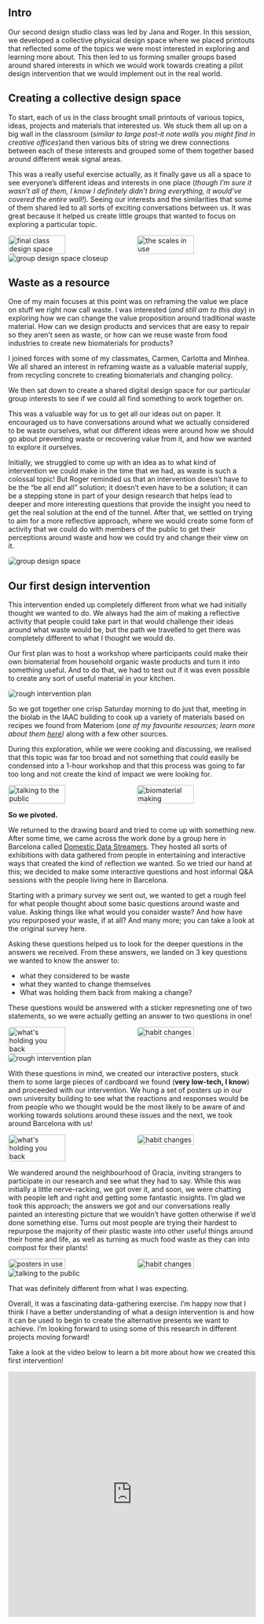 ## **Intro**

Our second design studio class was led by Jana and Roger. In this session, we developed a collective physical design space where we placed printouts that reflected some of the topics we were most interested in exploring and learning more about. This then led to us forming smaller groups based around shared interests in which we would work towards creating a pilot design intervention that we would implement out in the real world.

## **Creating a collective design space**

To start, each of us in the class brought small printouts of various topics, ideas, projects and materials that interested us. We stuck them all up on a big wall in the classroom (*similar to large post-it note walls you might find in creative offices*)and then various bits of string we drew connections between each of these interests and grouped some of them together based around different weak signal areas.

This was a really useful exercise actually, as it finally gave us all a space to see everyone’s different ideas and interests in one place (*though I’m sure it wasn’t all of them, I know I definitely didn’t bring everything, it would’ve covered the entire wall!*). Seeing our interests and the similarities that some of them shared led to all sorts of exciting conversations between us. It was great because it helped us create little groups that wanted to focus on exploring a particular topic.
<!--
![creating class design space](<../images/06. Design Studio 02/final class design space.jpg>)
![final class design space](<../images/06. Design Studio 02/final class design space.jpg>)
![class design space close up](<../images/06. Design Studio 02/Group design space closeup .jpg>)
-->

<div class="image-container">
    <img src="../images/06. Design Studio 02/final class design space.jpg" alt="final class design space" class="rounded-image">
    <img src="../images/06. Design Studio 02/creating group design space.jpg" alt="the scales in use" class="rounded-image">
</div>

<style>
/* CSS Styles */
.image-container {
    display: flex; /* Use flexbox to align images horizontally */
    justify-content: space-between; /* Add space between images */
}

.image-container img {
    width: 48%; /* Adjust the width of images as needed */
    height: auto; /* Maintain aspect ratio */
    object-fit: cover; /* Ensure the image covers the container while maintaining aspect ratio */
    border-radius: 5px; /* Add rounded corners to images */
}

.rounded-image {
    border-radius: 5px; /* Apply rounded corners to images with this class */
}
</style>

<img src="../images/06. Design Studio 02/Group design space closeup .jpg" alt="group design space closeup" style="border-radius: 5px;">


## **Waste as a resource**

One of my main focuses at this point was on reframing the value we place on stuff we right now call waste. I was interested (*and still am to this day*) in exploring how we can change the value proposition around traditional waste material. How can we design products and services that are easy to repair so they aren’t seen as waste, or how can we reuse waste from food industries to create new biomaterials for products?

I joined forces with some of my classmates, Carmen, Carlotta and Minhea. We all shared an interest in reframing waste as a valuable material supply, from recycling concrete to creating biomaterials and changing policy.

We then sat down to create a shared digital design space for our particular group interests to see if we could all find something to work together on.

This was a valuable way for us to get all our ideas out on paper. It encouraged us to have conversations around what we actually considered to be waste ourselves, what our different ideas were around how we should go about preventing waste or recovering value from it, and how we wanted to explore it ourselves.

Initially, we struggled to come up with an idea as to what kind of intervention we could make in the time that we had, as waste is such a colossal topic! But Roger reminded us that an intervention doesn’t have to be the “be all end all” solution; it doesn’t even have to be a solution; it can be a stepping stone in part of your design research that helps lead to deeper and more interesting questions that provide the insight you need to get the real solution at the end of the tunnel. After that, we settled on trying to aim for a more reflective approach, where we would create some form of activity that we could do with members of the public to get their perceptions around waste and how we could try and change their view on it.

<!--![group design space](<../images/06. Design Studio 02/WasteValue - Group Design Space.jpg>)-->
<img src="../images/06. Design Studio 02/WasteValue - Group Design Space.jpg" alt="group design space" style="border-radius: 5px;">

## **Our first design intervention**

This intervention ended up completely different from what we had initially thought we wanted to do. We always had the aim of making a reflective activity that people could take part in that would challenge their ideas around what waste would be, but the path we travelled to get there was completely different to what I thought we would do.

Our first plan was to host a workshop where participants could make their own biomaterial from household organic waste products and turn it into something useful. And to do that, we had to test out if it was even possible to create any sort of useful material in your kitchen.

<!--![rough intervention plan](<../images/06. Design Studio 02/rough intervention plan.jpg>)-->
<img src="../images/06. Design Studio 02/rough intervention plan.jpg" alt="rough intervention plan" style="border-radius: 5px;">

So we got together one crisp Saturday morning to do just that, meeting in the biolab in the IAAC building to cook up a variety of materials based on recipes we found from Materiom (*one of my favourite resources; learn more about them [here](https://materiom.org/))* along with a few other sources.

During this exploration, while we were cooking and discussing, we realised that this topic was far too broad and not something that could easily be condensed into a 1-hour workshop and that this process was going to far too long and not create the kind of impact we were looking for.
<!-- add images or gifs here of the cooking process-->
<div class="image-container">
    <img src="../images/06. Design Studio 02/timelapse of biolab.gif" alt="talking to the public" class="rounded-image">
    <img src="../images/06. Design Studio 02/biomaterial making 1.jpeg" alt="biomaterial making" class="rounded-image">
</div>

<style>
/* CSS Styles */
.image-container {
    display: flex; /* Use flexbox to align images horizontally */
    justify-content: space-between; /* Add space between images */
}

.image-container img {
    width: 48%; /* Adjust the width of images as needed */
    height: auto; /* Maintain aspect ratio */
    object-fit: cover; /* Ensure the image covers the container while maintaining aspect ratio */
    border-radius: 5px; /* Add rounded corners to images */
}

.rounded-image {
    border-radius: 5px; /* Apply rounded corners to images with this class */
}
</style>


**So we pivoted.**

We returned to the drawing board and tried to come up with something new. After some time, we came across the work done by a group here in Barcelona called [Domestic Data Streamers](https://domesticstreamers.com/projects/everything-that-is-not-eaten/). They hosted all sorts of exhibitions with data gathered from people in entertaining and interactive ways that created the kind of reflection we wanted. So we tried our hand at this; we decided to make some interactive questions and host informal Q&A sessions with the people living here in Barcelona.

Starting with a primary survey we sent out, we wanted to get a rough feel for what people thought about some basic questions around waste and value. Asking things like what would you consider waste? And how have you repurposed your waste, if at all? And many more; you can take a look at the original survey here.

Asking these questions helped us to look for the deeper questions in the answers we received. From these answers, we landed on 3 key questions we wanted to know the answer to:

- what they considered to be waste
- what they wanted to change themselves
- What was holding them back from making a change?

These questions would be answered with a sticker represneting one of two statements, so we were actually getting an answer to two questions in one!
<!--
![main poster](<../images/06. Design Studio 02/main poster.jpg>)
![habit changes](<../images/06. Design Studio 02/habit change.jpg>)
![what's holding you back](<../images/06. Design Studio 02/what's holding you back.jpg>) -->

<div class="image-container">
    <img src="../images/06. Design Studio 02/what&apos;s holding you back.jpg" alt="what's holding you back" class="rounded-image">
    <img src="../images/06. Design Studio 02/habit change.jpg" alt="habit changes" class="rounded-image">
</div>

<style>
/* CSS Styles */
.image-container {
    display: flex; /* Use flexbox to align images horizontally */
    justify-content: space-between; /* Add space between images */
}

.image-container img {
    width: 48%; /* Adjust the width of images as needed */
    height: auto; /* Maintain aspect ratio */
    object-fit: cover; /* Ensure the image covers the container while maintaining aspect ratio */
    border-radius: 5px; /* Add rounded corners to images */
}

.rounded-image {
    border-radius: 5px; /* Apply rounded corners to images with this class */
}
</style>

<img src="../images/06. Design Studio 02/main poster.jpg" alt="rough intervention plan" style="border-radius: 5px;">

With these questions in mind, we created our interactive posters, stuck them to some large pieces of cardboard we found (**very low-tech, I know**) and proceeded with our intervention. We hung a set of posters up in our own university building to see what the reactions and responses would be from people who we thought would be the most likely to be aware of and working towards solutions around these issues and the next, we took around Barcelona with us!

<div class="image-container">
    <img src="../images/06. Design Studio 02/what&apos;s holding you back.jpg" alt="what's holding you back" class="rounded-image">
    <img src="../images/06. Design Studio 02/habit change.jpg" alt="habit changes" class="rounded-image">
</div>

<style>
/* CSS Styles */
.image-container {
    display: flex; /* Use flexbox to align images horizontally */
    justify-content: space-between; /* Add space between images */
}

.image-container img {
    width: 48%; /* Adjust the width of images as needed */
    height: auto; /* Maintain aspect ratio */
    object-fit: cover; /* Ensure the image covers the container while maintaining aspect ratio */
    border-radius: 5px; /* Add rounded corners to images */
}

.rounded-image {
    border-radius: 5px; /* Apply rounded corners to images with this class */
}
</style>

We wandered around the neighbourhood of Gracia, inviting strangers to participate in our research and see what they had to say. While this was initially a little nerve-racking, we got over it, and soon, we were chatting with people left and right and getting some fantastic insights. I’m glad we took this approach; the answers we got and our conversations really painted an interesting picture that we wouldn’t have gotten otherwise if we’d done something else. Turns out most people are trying their hardest to repurpose the majority of their plastic waste into other useful things around their home and life, as well as turning as much food waste as they can into compost for their plants!
<!--
![posters in use](<../images/06. Design Studio 02/Interactive posters in use.jpg>)
![talking to the public](<../images/06. Design Studio 02/talking to the public.jpg>)
![talking to group of people](<../images/06. Design Studio 02/talking to group.gif>) -->

<div class="image-container">
    <img src="../images/06. Design Studio 02/Interactive posters in use.jpg" alt="posters in use" class="rounded-image">
    <img src="../images/06. Design Studio 02/talking to the public.jpg" alt="habit changes" class="rounded-image">
</div>

<style>
/* CSS Styles */
.image-container {
    display: flex; /* Use flexbox to align images horizontally */
    justify-content: space-between; /* Add space between images */
}

.image-container img {
    width: 48%; /* Adjust the width of images as needed */
    height: auto; /* Maintain aspect ratio */
    object-fit: cover; /* Ensure the image covers the container while maintaining aspect ratio */
    border-radius: 5px; /* Add rounded corners to images */
}

.rounded-image {
    border-radius: 5px; /* Apply rounded corners to images with this class */
}
</style>

<img src="../images/06. Design Studio 02/talking to the public.gif" alt="talking to the public" style="border-radius: 5px;">

That was definitely different from what I was expecting.

Overall, it was a fascinating data-gathering exercise. I’m happy now that I think I have a better understanding of what a design intervention is and how it can be used to begin to create the alternative presents we want to achieve. I’m looking forward to using some of this research in different projects moving forward!

Take a look at the video below to learn a bit more about how we created this first intervention!

<iframe width="100%" height="500" src="https://www.youtube.com/embed/Dbv4nmGdHDs?si=b40Knt8vFOFgAxG8" title="YouTube video player" frameborder="0" allow="accelerometer; autoplay; clipboard-write; encrypted-media; gyroscope; picture-in-picture; web-share" allowfullscreen></iframe>